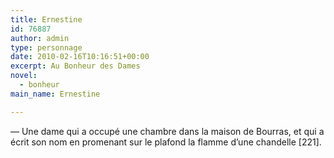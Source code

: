 ```yaml
---
title: Ernestine
id: 76887
author: admin
type: personnage
date: 2010-02-16T10:16:51+00:00
excerpt: Au Bonheur des Dames
novel:
  - bonheur
main_name: Ernestine

---
```

— Une dame qui a occupé une chambre dans la maison de Bourras, et qui a écrit son nom en promenant sur le plafond la flamme d&rsquo;une chandelle [221]. 